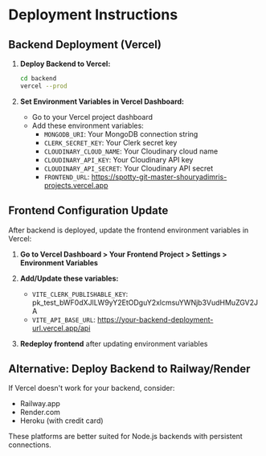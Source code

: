 # Deployment Instructions

## Backend Deployment (Vercel)

1. **Deploy Backend to Vercel:**
   ```bash
   cd backend
   vercel --prod
   ```

2. **Set Environment Variables in Vercel Dashboard:**
   - Go to your Vercel project dashboard
   - Add these environment variables:
     - `MONGODB_URI`: Your MongoDB connection string
     - `CLERK_SECRET_KEY`: Your Clerk secret key  
     - `CLOUDINARY_CLOUD_NAME`: Your Cloudinary cloud name
     - `CLOUDINARY_API_KEY`: Your Cloudinary API key
     - `CLOUDINARY_API_SECRET`: Your Cloudinary API secret
     - `FRONTEND_URL`: https://spotty-git-master-shouryadimris-projects.vercel.app

## Frontend Configuration Update

After backend is deployed, update the frontend environment variables in Vercel:

1. **Go to Vercel Dashboard > Your Frontend Project > Settings > Environment Variables**

2. **Add/Update these variables:**
   - `VITE_CLERK_PUBLISHABLE_KEY`: pk_test_bWF0dXJlLW9yY2EtODguY2xlcmsuYWNjb3VudHMuZGV2JA
   - `VITE_API_BASE_URL`: https://your-backend-deployment-url.vercel.app/api

3. **Redeploy frontend** after updating environment variables

## Alternative: Deploy Backend to Railway/Render

If Vercel doesn't work for your backend, consider:
- Railway.app
- Render.com
- Heroku (with credit card)

These platforms are better suited for Node.js backends with persistent connections.